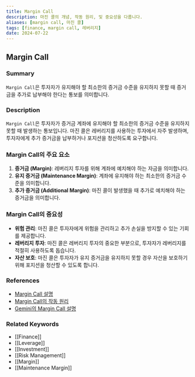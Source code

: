 ```yaml
---
title: Margin Call
description: 마진 콜의 개념, 작동 원리, 및 중요성을 다룹니다.
aliases: [margin call, 마진 콜]
tags: [finance, margin call, 레버리지]
date: 2024-07-22
---
```


## Margin Call

### Summary

`Margin Call`은 투자자가 유지해야 할 최소한의 증거금 수준을 유지하지 못할 때 증거금을 추가로 납부해야 한다는 통보를 의미합니다.

### Description

`Margin Call`은 투자자가 증거금 계좌에 유지해야 할 최소한의 증거금 수준을 유지하지 못할 때 발생하는 통보입니다. 마진 콜은 레버리지를 사용하는 투자에서 자주 발생하며, 투자자에게 추가 증거금을 납부하거나 포지션을 청산하도록 요구합니다.

### Margin Call의 주요 요소

1. **증거금 (Margin)**: 레버리지 투자를 위해 계좌에 예치해야 하는 자금을 의미합니다.
2. **유지 증거금 (Maintenance Margin)**: 계좌에 유지해야 하는 최소한의 증거금 수준을 의미합니다.
3. **추가 증거금 (Additional Margin)**: 마진 콜이 발생했을 때 추가로 예치해야 하는 증거금을 의미합니다.

### Margin Call의 중요성

- **위험 관리**: 마진 콜은 투자자에게 위험을 관리하고 추가 손실을 방지할 수 있는 기회를 제공합니다.
- **레버리지 투자**: 마진 콜은 레버리지 투자의 중요한 부분으로, 투자자가 레버리지를 적절히 사용하도록 돕습니다.
- **자산 보호**: 마진 콜은 투자자가 유지 증거금을 유지하지 못할 경우 자산을 보호하기 위해 포지션을 청산할 수 있도록 합니다.

### References

- [Margin Call 설명](<https://en.wikipedia.org/wiki/Margin_(finance)>)
- [Margin Call의 작동 원리](https://www.investopedia.com/terms/m/margincall.asp)
- [Gemini의 Margin Call 설명](https://www.gemini.com/cryptopedia/search?query=margin-call)

### Related Keywords

- [[Finance]]
- [[Leverage]]
- [[Investment]]
- [[Risk Management]]
- [[Margin]]
- [[Maintenance Margin]]
